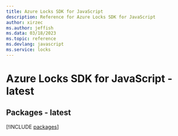 ```yaml
---
title: Azure Locks SDK for JavaScript
description: Reference for Azure Locks SDK for JavaScript
author: xirzec
ms.author: jeffish
ms.data: 03/18/2023
ms.topic: reference
ms.devlang: javascript
ms.service: locks
---
```

# Azure Locks SDK for JavaScript - latest
## Packages - latest
[!INCLUDE [packages](locks-index.md)]